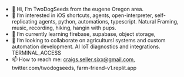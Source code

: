 - 👋 Hi, I’m TwoDogSeeds from the eugene Oregon area.
- 👀 I’m interested in iOS shortcuts, agents, open-interpreter, self-replicating agents, python, automations, typescript. Natural Framing, music, recording, hiking, hangin with pups.
- 🌱 I’m currently learning firebase, supabase, object storage, 
- 💞️ I’m looking to collaborate on agricultursl systems and custom automation development. AI IoT diagnostics and integrations. TERMINAL_ACCESS
- 📫 How to reach me: craigs.seller.sixx@gmail.com, twitter.com/twodogseeds, farm-friend-v1.replit.app

<!---
0-CYBERDYNE-SYSTEMS-0/0-CYBERDYNE-SYSTEMS-0 is a ✨ special ✨ repository because its `README.md` (this file) appears on your GitHub profile.
You can click the Preview link to take a look at your changes.
--->
